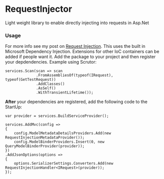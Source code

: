 # RequestInjector
Light weight library to enable directly injecting into requests in Asp.Net

### Usage
For more info see my post on [Request Injection](http://dotnetcultist.com/request-injection-in-asp-net-core/). This uses the built in 
Microsoft Dependency Injection. Extensions for other IoC containers can be added if people want it. Add the package 
to your project and then register your depdendencies. Example using Scrutor:

```
services.Scan(scan => scan
              .FromAssembliesOf(typeof(IRequest), typeof(GetTestRequest))
              .AddClasses()
              .AsSelf()
              .WithTransientLifetime());
```

**After** your dependencies are registered, add the following code to the StartUp:

```
var provider = services.BuildServiceProvider();

services.AddMvc(config =>
{
    config.ModelMetadataDetailsProviders.Add(new RequestInjectionMetadataProvider());
    config.ModelBinderProviders.Insert(0, new QueryModelBinderProvider(provider));
})
.AddJsonOptions(options =>
{
    options.SerializerSettings.Converters.Add(new RequestInjectionHandler<IRequest>(provider));
});
```

